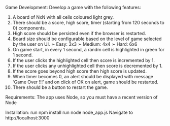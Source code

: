 Game Development:
Develop a game with the following features:
1. A board of NxN with all cells coloured light grey.
2. There should be a score, high score, timer (starting from 120 seconds to 0) components.
3. High score should be persisted even if the browser is restarted.
4. Board size should be configurable based on the level of game selected by the user on UI.
➢ Easy: 3x3
➢ Medium: 4x4
➢ Hard: 6x6
5. On game start, in every 1 second, a randm cell is highlighted in green for 1 second.
6. If the user clicks the highlighted cell then score is incremented by 1.
7. If the user clicks any unhighlighted cell then score is decremented by 1.
8. If the score goes beyond high score then high score is updated.
9. When timer becomes 0, an alert should be displayed with message ‘Game Over !!!’ and
on click of OK on alert, game should be restarted.
10. There should be a button to restart the game.


Requirements:
The app uses Node, so you must have a recent version of Node

Installation:
run npm install
run node node_app.js
Navigate to http://localhost:3000
